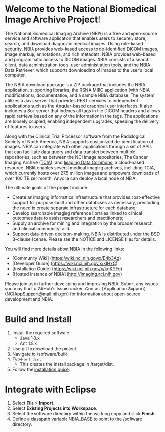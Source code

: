 Welcome to the National Biomedical Image Archive Project!
================================================================

The National Biomedical Imaging Archive (NBIA) is a free and open-source service and software application that enables users to securely store, search, and download diagnostic medical images. Using role-based security, NBIA provides web-based access to de-identified DICOM images, image markup, annotations, and rich metadata. NBIA provides web-based and programmatic access to DICOM images. NBIA consists of a search client, data administration tools, user administration tools, and the NBIA Data Retriever, which supports downloading of images to the user’s local computer.

The NBIA download package is a ZIP package that includes the NBIA application, supporting libraries, the RSNA MIRC application (with NBIA modifications), documentation, and a sample NBIA database. The system utilizes a Java server that provides REST services to independent applications such as the Angular-based graphical user interfaces. It also includes a Solr server that indexes all tags in the DICOM headers and allows rapid retrieval based on any of the information in the tags. The applications are loosely coupled, enabling independent upgrades, speeding the delivery of features to users.

Along with the Clinical Trial Processor software from the Radiological Society of North America, NBIA supports customized de-identification of images. NBIA can integrate with other applications through a set of APIs that can facilitate data query and data transfer between multiple repositories, such as between the NCI image repositories, The Cancer Imaging Archive ([TCIA](https://www.cancerimagingarchive.net/)), and [Imaging Data Commons](https://portal.imaging.datacommons.cancer.gov/), a cloud-based resource. NBIA enables several medical imaging archives, including TCIA, which currently hosts over 27.5 million images and empowers downloads of over 100 TB per month. Anyone can deploy a local node of NBIA. 

The ultimate goals of the project include:
  * Create an imaging informatics infrastructure that provides cost-effective support for purpose-built and other databases as necessary, precluding the need to create separate infrastructure for each database;
  * Develop searchable imaging reference libraries linked to clinical outcomes data to assist researchers and practitioners;
  * Supply an archive for mining and integration by the broader research and clinical community; and
  * Support data-driven decision-making.
NBIA is distributed under the BSD 3-clause license. Please see the NOTICE and LICENSE files for details.

You will find more details about NBIA in the following links:
  * [Community Wiki] (https://wiki.nci.nih.gov/x/E4b3Ag)
  * [Developer Guide] (https://wiki.nci.nih.gov/x/kIHxC)
  * [Installation Guide] (https://wiki.nci.nih.gov/x/kgKYFg)
  * [Hosted Instance of NBIA] (http://imaging.nci.nih.gov)
    
Please join us in further developing and improving NBIA. Submit any issues you may find to GitHub's issue tracker. Contact [Application Support] (NCIAppSupport@mail.nih.gov) for information about open-source development and NBIA.

Build and Install
================================================================
1.	Install the required software
    * Java 1.8.x
    *	Ant 1.8.x
2.	Use git to download the project.
3.	Navigate to /software/build.
4.	Type ``ant dist``.
    *	This creates the install package in /target/dist.
5.	Follow the [installation guide](https://wiki.nci.nih.gov/x/kgKYFg).

Integrate with Eclipse
================================================================
1.	Select **File** > **Import**.
2.	Select **Existing Projects into Workspace**.
3.	Select the software directory within the working copy and click **Finish**.
4.	Define a classpath variable NBIA_BASE to point to the /software directory.
